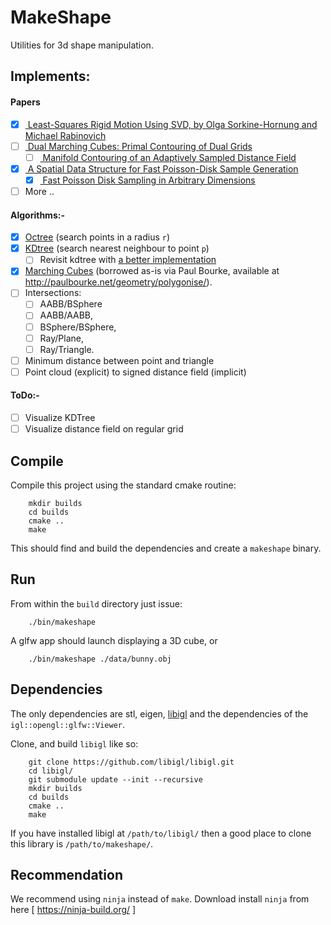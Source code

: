 # MakeShape

Utilities for 3d shape manipulation.

## Implements:

#### Papers
- [x] [ Least-Squares Rigid Motion Using SVD, by Olga Sorkine-Hornung and Michael Rabinovich ](https://igl.ethz.ch/projects/ARAP/svd_rot.pdf)
- [ ] [ Dual Marching Cubes: Primal Contouring of Dual Grids ](https://www.cs.rice.edu/~jwarren/papers/dmc.pdf)
  - [ ] [ Manifold Contouring of an Adaptively Sampled Distance Field ](http://publications.lib.chalmers.se/records/fulltext/123811.pdf)
- [x] [ A Spatial Data Structure for Fast Poisson-Disk Sample Generation ](http://citeseerx.ist.psu.edu/viewdoc/download?doi=10.1.1.78.3366&rep=rep1&type=pdf)
  - [x] [ Fast Poisson Disk Sampling in Arbitrary Dimensions ](https://www.cs.ubc.ca/~rbridson/docs/bridson-siggraph07-poissondisk.pdf)
- [ ] More ..
 
#### Algorithms:-
- [x] [Octree](https://en.wikipedia.org/wiki/Octree) (search points in a radius `r`)
- [x] [KDtree](https://en.wikipedia.org/wiki/K-d_tree) (search nearest neighbour to point `p`)
  - [ ] Revisit kdtree with [a better implementation](http://cmp.felk.cvut.cz/ftp/articles/kybic/Kybic-CAK-2010-40.pdf) 
- [x] [Marching Cubes](https://dl.acm.org/citation.cfm?id=37422) (borrowed as-is via Paul Bourke, available at http://paulbourke.net/geometry/polygonise/).
- [ ] Intersections: 
  - [ ] AABB/BSphere
  - [ ] AABB/AABB, 
  - [ ] BSphere/BSphere, 
  - [ ] Ray/Plane, 
  - [ ] Ray/Triangle.
- [ ] Minimum distance between point and triangle
- [ ] Point cloud (explicit) to signed distance field (implicit)

#### ToDo:-
- [ ] Visualize KDTree
- [ ] Visualize distance field on regular grid

## Compile

Compile this project using the standard cmake routine:
```
    mkdir builds
    cd builds
    cmake ..
    make
```
This should find and build the dependencies and create a `makeshape` binary.

## Run

From within the `build` directory just issue:
```
    ./bin/makeshape
```
A glfw app should launch displaying a 3D cube,  or
```
    ./bin/makeshape ./data/bunny.obj
```

## Dependencies

The only dependencies are stl, eigen, [libigl](http://libigl.github.io/libigl/) and the 
dependencies of the `igl::opengl::glfw::Viewer`.

Clone, and build `libigl` like so:
```
    git clone https://github.com/libigl/libigl.git
    cd libigl/
    git submodule update --init --recursive
    mkdir builds
    cd builds
    cmake ..
    make
```
If you have installed libigl at `/path/to/libigl/` then a good place to clone this library 
is `/path/to/makeshape/`.

## Recommendation
We recommend using `ninja` instead of `make`. Download install `ninja` from here [
https://ninja-build.org/ ]
